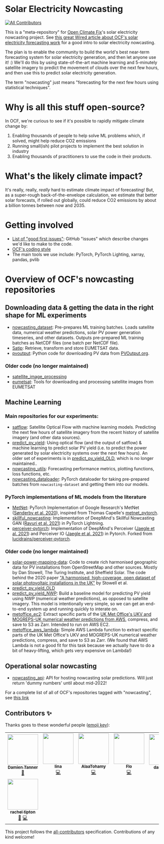 # Solar Electricity Nowcasting
<!-- ALL-CONTRIBUTORS-BADGE:START - Do not remove or modify this section -->
[![All Contributors](https://img.shields.io/badge/all_contributors-8-orange.svg?style=flat-square)](#contributors-)
<!-- ALL-CONTRIBUTORS-BADGE:END -->

This is a "meta-repository" for [Open Climate Fix](https://openclimatefix.org/)'s solar electricity nowcasting project. See [this great Wired article about OCF's solar electricity forecasting work](https://www.wired.co.uk/article/solar-weather-forecasting) for a good intro to solar electricity nowcasting.

The plan is to enable the community to build the world's best near-term forecasting system for solar electricity generation, and then let anyone use it! :) We'll do this by using state-of-the-art machine learning and 5-minutely satellite imagery to predict the movement of clouds over the next few hours, and then use this to predict solar electricity generation.

The term "nowcasting" just means "forecasting for the next few hours using statistical techniques".

# Why is all this stuff open-source?

In OCF, we're curious to see if it's possible to rapidly mitigate climate change by:

1. Enabling thousands of people to help solve ML problems which, if solved, might help reduce CO2 emissions
2. Running small(ish) pilot projects to implement the best solution in industry
3. Enabling thousands of practitioners to use the code in their products.

# What's the likely climate impact?

It's really, really, _really_ hard to estimate climate impact of forecasting! But, as a super-rough back-of-the-envelope calculation, we estimate that better solar forecasts, if rolled out globally, could reduce CO2 emissions by about a billion tonnes between now and 2035.

# Getting involved

- [List of "good first issues"](https://github.com/search?l=&p=1&q=user%3Aopenclimatefix+label%3A%22good+first+issue%22&ref=advsearch&type=Issues&utf8=%E2%9C%93&state=open): GitHub "issues" which describe changes we'd like to make to the code.
- [OCF's coding style](https://github.com/openclimatefix/nowcasting/blob/main/coding_style.md)
- The main tools we use include: PyTorch, PyTorch Lighting, xarray, pandas, pvlib

# Overview of OCF's nowcasting repositories

## Downloading data & getting the data in the right shape for ML experiments

- [nowcasting_dataset](https://github.com/openclimatefix/nowcasting_dataset): Pre-prepares ML training batches. Loads satellite data, numerical weather predictions, solar PV power generation timeseries, and other datasets. Outputs pre-prepared ML training batches as NetCDF files (one batch per NetCDF file).
- [Satip](https://github.com/openclimatefix/Satip): Retrieve, transform and store EUMETSAT data.
- [pvoutput](https://github.com/openclimatefix/pvoutput): Python code for downloading PV data from [PVOutput.org](https://PVOutput.org).

### Older code (no longer maintained)

- [satellite_image_processing](https://github.com/openclimatefix/satellite_image_processing)
- [eumetsat](https://github.com/openclimatefix/eumetsat): Tools for downloading and processing satellite images from EUMETSAT

## Machine Learning

### Main repositories for our experiments:

- [satflow](https://github.com/openclimatefix/satflow): Satellite Optical Flow with machine learning models. Predicting the next few hours of satellite imagery from the recent history of satellite imagery (and other data sources).
- [predict_pv_yield](https://github.com/openclimatefix/predict_pv_yield): Using optical flow (and the output of satflow) & machine learning to predict solar PV yield (i.e. to predict the power generated by solar electricity systems over the next few hours). An older set of experiments is in [predict_pv_yield_OLD](https://github.com/openclimatefix/predict_pv_yield_OLD), which is no longer maintained..
- [nowcasting_utils](https://github.com/openclimatefix/nowcasting_utils): Forecasting performance metrics, plotting functions, loss functions, etc.
- [nowcasting_dataloader](https://github.com/openclimatefix/nowcasting_dataloader): PyTorch dataloader for taking pre-prepared batches from `nowcasting-dataset` and getting them into our models.

### PyTorch implementations of ML models from the literature

- [MetNet](https://github.com/openclimatefix/metnet): PyTorch Implementation of Google Research's MetNet ([Sønderby et al. 2020](https://arxiv.org/abs/2003.12140)), inspired from Thomas Capelle's [metnet_pytorch](https://github.com/tcapelle/metnet_pytorch/tree/master/metnet_pytorch).
- [skillful_nowcasting](https://github.com/openclimatefix/skillful_nowcasting): Implementation of DeepMind's Skillful Nowcasting GAN ([Ravuri et al. 2021](https://arxiv.org/abs/2104.00954)) in PyTorch Lightning.
- [perceiver-pytorch](https://github.com/openclimatefix/perceiver-pytorch): Implementation of DeepMind's Perceiver ([Jaegle et al. 2021](https://arxiv.org/abs/2103.03206)) and Perceiver IO ([Jaegle et al. 2021](https://arxiv.org/abs/2107.14795)) in Pytorch. Forked from [lucidrains/perceiver-pytorch](https://github.com/lucidrains/perceiver-pytorch).

### Older code (no longer maintained)

- [solar-power-mapping-data](https://github.com/openclimatefix/solar-power-mapping-data): Code to create rich harmonised geographic data for PV installations from OpenStreetMap and other sources. Mostly by Dan Stowell, The Turing Institute, and Sheffield Solar. The code behind the 2020 paper ["A harmonised, high-coverage, open dataset of solar photovoltaic installations in the UK"](https://www.nature.com/articles/s41597-020-00739-0) by Stowell et al.
- [predict_pv_yield_OLD](https://github.com/openclimatefix/predict_pv_yield_OLD)
- [predict_pv_yield_NWP](https://github.com/openclimatefix/predict_pv_yield_nwp): Build a baseline model for predicting PV yield using NWP (numerical weather predictions), as opposed to satellite imagery. This model is intentionally very simple, so we can get an end-to-end system up and running quickly to interate on.
- [metoffice_ec2](https://github.com/openclimatefix/metoffice_ec2): Extract specific parts of the [UK Met Office's UKV and MOGREPS-UK numerical weather predictions from AWS](https://registry.opendata.aws/uk-met-office/), compress, and save to S3 as Zarr. Intended to run on AWS EC2.
- [metoffice_aws_lambda](https://github.com/openclimatefix/metoffice_aws_lambda): Simple AWS Lambda function to extract specific parts of the UK Met Office's UKV and MOGREPS-UK numerical weather predictions, compress, and save to S3 as Zarr. (We found that AWS Lambda is not a good fit for this task because we actually have to do a bit of heavy-lifting, which gets very expensive on Lambda!)

## Operational solar nowcasting

- [nowcasting_api](https://github.com/openclimatefix/nowcasting_api): API for hosting nowcasting solar predictions. Will just return 'dummy numbers' until about mid-2022!

For a complete list of all of OCF's repositories tagged with "nowcasting", see [this link](https://github.com/search?l=&o=desc&q=topic%3Anowcasting+org%3Aopenclimatefix&s=updated&type=Repositories)

## Contributors ✨

Thanks goes to these wonderful people ([emoji key](https://allcontributors.org/docs/en/emoji-key)):

<!-- ALL-CONTRIBUTORS-LIST:START - Do not remove or modify this section -->
<!-- prettier-ignore-start -->
<!-- markdownlint-disable -->
<table>
  <tbody>
    <tr>
      <td align="center"><a href="http://tanner.me"><img src="https://avatars.githubusercontent.com/u/227?v=4?s=100" width="100px;" alt=""/><br /><sub><b>Damien Tanner</b></sub></a><br /><a href="#projectManagement-dctanner" title="Project Management">📆</a></td>
      <td align="center"><a href="https://github.com/dlinah"><img src="https://avatars.githubusercontent.com/u/24292074?v=4?s=100" width="100px;" alt=""/><br /><sub><b>lina</b></sub></a><br /><a href="https://github.com/openclimatefix/nowcasting/commits?author=dlinah" title="Code">💻</a></td>
      <td align="center"><a href="https://github.com/Alaatohamy"><img src="https://avatars.githubusercontent.com/u/26000327?v=4?s=100" width="100px;" alt=""/><br /><sub><b>AlaaTohamy</b></sub></a><br /><a href="https://github.com/openclimatefix/nowcasting/commits?author=Alaatohamy" title="Code">💻</a></td>
      <td align="center"><a href="https://github.com/flowirtz"><img src="https://avatars.githubusercontent.com/u/6052785?v=4?s=100" width="100px;" alt=""/><br /><sub><b>Flo</b></sub></a><br /><a href="https://github.com/openclimatefix/nowcasting/commits?author=flowirtz" title="Code">💻</a></td>
      <td align="center"><a href="http://openclimatefix.org"><img src="https://avatars.githubusercontent.com/u/38562875?v=4?s=100" width="100px;" alt=""/><br /><sub><b>dantravers</b></sub></a><br /><a href="#ideas-dantravers" title="Ideas, Planning, & Feedback">🤔</a></td>
      <td align="center"><a href="https://github.com/peterdudfield"><img src="https://avatars.githubusercontent.com/u/34686298?v=4?s=100" width="100px;" alt=""/><br /><sub><b>Peter Dudfield</b></sub></a><br /><a href="https://github.com/openclimatefix/nowcasting/commits?author=peterdudfield" title="Code">💻</a></td>
      <td align="center"><a href="https://github.com/braddf"><img src="https://avatars.githubusercontent.com/u/41056982?v=4?s=100" width="100px;" alt=""/><br /><sub><b>braddf</b></sub></a><br /><a href="https://github.com/openclimatefix/nowcasting/commits?author=braddf" title="Code">💻</a></td>
    </tr>
    <tr>
      <td align="center"><a href="https://github.com/rachel-labri-tipton"><img src="https://avatars.githubusercontent.com/u/86949265?v=4?s=100" width="100px;" alt=""/><br /><sub><b>rachel tipton</b></sub></a><br /><a href="https://github.com/openclimatefix/nowcasting/pulls?q=is%3Apr+reviewed-by%3Arachel-labri-tipton" title="Reviewed Pull Requests">👀</a> <a href="https://github.com/openclimatefix/nowcasting/commits?author=rachel-labri-tipton" title="Code">💻</a></td>
    </tr>
  </tbody>
</table>

<!-- markdownlint-restore -->
<!-- prettier-ignore-end -->

<!-- ALL-CONTRIBUTORS-LIST:END -->

This project follows the [all-contributors](https://github.com/all-contributors/all-contributors) specification. Contributions of any kind welcome!
